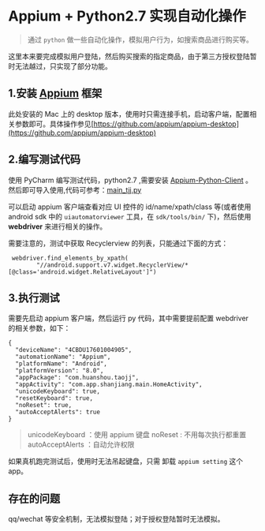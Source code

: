 # Appium + Python2.7 实现自动化操作

> 通过 `python` 做一些自动化操作，模拟用户行为，如搜索商品进行购买等。

这里本来要完成模拟用户登陆，然后购买搜索的指定商品，由于第三方授权登陆暂时无法越过，只实现了部分功能。

## 1.安装 [Appium](https://github.com/appium/appium-desktop) 框架

此处安装的 Mac 上的 desktop 版本，使用时只需连接手机，启动客户端，配置相关参数即可。具体操作参见[https://github.com/appium/appium-desktop](https://github.com/appium/appium-desktop)

## 2.编写测试代码 

使用 PyCharm 编写测试代码，python2.7 ,需要安装 [Appium-Python-Client](https://pypi.org/project/Appium-Python-Client/) 。然后即可导入使用,代码可参考：[main_tjj.py](https://github.com/imtianx/AutoTest/blob/master/src/main_tjj.py)

可以启动 appium 客户端查看对应 UI 控件的 id/name/xpath/class 等(或者使用 android sdk 中的 `uiautomatorviewer` 工具，在 `sdk/tools/bin/` 下)，然后使用 **webdriver** 来进行相关的操作。

需要注意的，测试中获取 Recyclerview 的列表，只能通过下面的方式：

```
 webdriver.find_elements_by_xpath(
        "//android.support.v7.widget.RecyclerView/*[@class='android.widget.RelativeLayout']")
```


## 3.执行测试

需要先启动 appium 客户端，然后运行 py 代码，其中需要提前配置 webdriver 的相关参数，如下：

```
{
  "deviceName": "4CBDU17601004905",
  "automationName": "Appium",
  "platformName": "Android",
  "platformVersion": "8.0",
  "appPackage": "com.huanshou.taojj",
  "appActivity": "com.app.shanjiang.main.HomeActivity",
  "unicodeKeyboard": true,
  "resetKeyboard": true,
  "noReset": true,
  "autoAcceptAlerts": true
}
```

> unicodeKeyboard ：使用 appium 键盘
noReset : 不用每次执行都重置
autoAcceptAlerts ：自动允许权限

如果真机跑完测试后，使用时无法吊起键盘，只需 卸载 `appium setting` 这个 app。

## 存在的问题
qq/wechat 等安全机制，无法模拟登陆；对于授权登陆暂时无法模拟。


